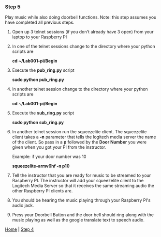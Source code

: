 ### Step 5

Play music while also doing doorbell functions.  Note: this step assumes you have completed all previous steps.

1. Open up 3 telnet sessions (if you don't already have 3 open) from your laptop to your Raspberry PI
2. In one of the telnet sessions change to the directory where your python scripts are

	**cd ~/Lab001-pi/Begin**

3. Execute the **pub_ring.py** script

	**sudo python pub_ring.py**

4. In another telnet session change to the directory where your python scripts are

	**cd ~/Lab001-pi/Begin**

5. Execute the **sub_ring.py** script

	**sudo python sub_ring.py**

6. In another telnet session run the squeezelite client. The squeezelite client takes a **-n** parameter that tells the logitech media server the name of the client.  So pass in a **p** followed by the **Door Number** you were given when you got your PI from the instructor.
	
	Example: if your door number was 10
	
	**squeezelite-armv6hf -n p10**

5. Tell the instructor that you are ready for music to be streamed to your Raspberry PI.  The instructor will add your squeezelite client to the Logitech Media Server so that it receives the same streaming audio the other Raspberry PI clients are.
6. You should be hearing the music playing through your Raspberry PI's audio jack.
7. Press your Doorbell Button and the door bell should ring along with the music playing as well as the google translate text to speech audio. 
 

[Home](README.md) | [Step 4](Step4.md) 